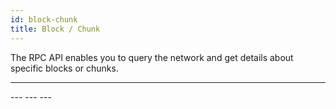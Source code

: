 ```yaml
---
id: block-chunk
title: Block / Chunk
---
```





The RPC API enables you to query the network and get details about specific blocks or chunks.

---
<BlockDetails />
---
<ChangesInBlock />
---
<ChunkDetails />
---
